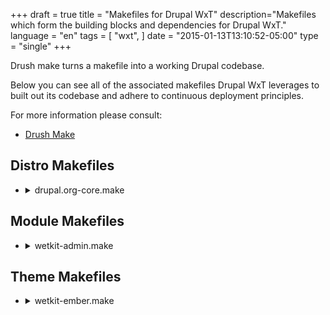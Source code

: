 +++
draft = true
title = "Makefiles for Drupal WxT"
description="Makefiles which form the building blocks and dependencies for Drupal WxT."
language = "en"
tags = [
    "wxt",
]
date = "2015-01-13T13:10:52-05:00"
type = "single"
+++

Drush make turns a makefile into a working Drupal codebase.

Below you can see all of the associated makefiles Drupal WxT leverages to built out its codebase and adhere to continuous deployment principles.

For more information please consult:

* [Drush Make][drush_make]

## Distro Makefiles

<ul class="linenums list-unstyled wb-prettify all-pre">
    <li>
        <details>
            <summary>drupal.org-core.make</summary>
            <p><pre class="nowrap">
    api = 2
    core = 7.x

    projects[drupal][version] = 7.52
    projects[drupal][type] = core

    ; Patches for Drupal Core
    projects[drupal][patch][405360] = http://drupal.org/files/issues/aria-describedby_2.patch
    projects[drupal][patch][460408] = http://drupal.org/files/issues/menu-access_unpublished-nodes_460408-157.patch
    projects[drupal][patch][728702] = http://drupal.org/files/issues/install-redirect-on-empty-database-728702-36.patch
    projects[drupal][patch][865536] = http://drupal.org/files/drupal-865536-204.patch
    projects[drupal][patch][911354] = http://drupal.org/files/911354-drupal-profile-85.patch
    projects[drupal][patch][998898] = http://drupal.org/files/issues/998898-63chars-identifier-limit-nomd5-D7-75.patch
    projects[drupal][patch][1470656] = http://drupal.org/files/drupal-1470656-14.patch
    projects[drupal][patch][1710656] = http://drupal.org/files/drupal-1710656-3-skip-hidden-menu-items-D7.patch
    projects[drupal][patch][1772316] = http://drupal.org/files/drupal7-allow_change_system-requirements-1772316-18.patch
    projects[drupal][patch][2289867] = http://drupal.org/files/issues/D7_port_fix_w3c_url_validation_html5_changes-2289867-1.patch
    projects[drupal][patch][2383823] = https://www.drupal.org/files/issues/2383823-check_name_empty-26.patch
            </pre></p>
        </details>
    </li>
    <li>
        <details>
            <summary>drupal.org.make</summary>
            <p><pre class="nowrap">
    api = 2
    core = 7.x

    ; WxT Foundation (Custom)

    projects[wetkit_admin][version] = 4.6
    projects[wetkit_admin][subdir] = custom

    projects[wetkit_bean][version] = 4.7
    projects[wetkit_bean][subdir] = custom

    projects[wetkit_breadcrumbs][version] = 4.6
    projects[wetkit_breadcrumbs][subdir] = custom

    projects[wetkit_core][version] = 4.12
    projects[wetkit_core][subdir] = custom

    projects[wetkit_demo][version] = 4.3
    projects[wetkit_demo][subdir] = custom

    projects[wetkit_deployment][version] = 4.13
    projects[wetkit_deployment][subdir] = custom

    projects[wetkit_images][version] = 4.5
    projects[wetkit_images][subdir] = custom

    projects[wetkit_language][version] = 4.10
    projects[wetkit_language][subdir] = custom

    projects[wetkit_layouts][version] = 4.5
    projects[wetkit_layouts][subdir] = custom

    projects[wetkit_menu][version] = 4.6
    projects[wetkit_menu][subdir] = custom

    projects[wetkit_metatag][version] = 4.11
    projects[wetkit_metatag][subdir] = custom

    projects[wetkit_migrate][version] = 4.5
    projects[wetkit_migrate][subdir] = custom

    projects[wetkit_og][version] = 4.2
    projects[wetkit_og][subdir] = custom

    projects[wetkit_pages][version] = 4.3
    projects[wetkit_pages][subdir] = custom

    projects[wetkit_search][version] = 4.3
    projects[wetkit_search][subdir] = custom

    projects[wetkit_test][version] = 4.10
    projects[wetkit_test][subdir] = custom

    projects[wetkit_theme][version] = 4.5
    projects[wetkit_theme][subdir] = custom

    projects[wetkit_users][version] = 4.2
    projects[wetkit_users][subdir] = custom

    projects[wetkit_webform][version] = 4.13
    projects[wetkit_webform][subdir] = custom

    projects[wetkit_wetboew][version] = 4.4
    projects[wetkit_wetboew][subdir] = custom

    projects[wetkit_widgets][version] = 4.7
    projects[wetkit_widgets][subdir] = custom

    projects[wetkit_wysiwyg][version] = 4.6
    projects[wetkit_wysiwyg][subdir] = custom

    ; WxT Foundation (Themes)

    projects[wetkit_ember][version] = 4.4
    projects[wetkit_ember][type] = theme

    projects[wetkit_bootstrap][version] = 4.11
    projects[wetkit_bootstrap][type] = theme

    projects[wetkit_shiny][version] = 4.0
    projects[wetkit_shiny][type] = theme
            </pre></p>
        </details>
    </li>
</ul>

## Module Makefiles

<ul class="linenums list-unstyled wb-prettify all-pre">
    <li>
        <details>
            <summary>wetkit-admin.make</summary>
            <p><pre class="nowrap">
    ; WetKit Admin Makefile

    api = 2
    core = 7.x

    ; Contrib

    projects[admin_menu][version] = 3.0-rc5
    projects[admin_menu][subdir] = contrib

    projects[admin_views][version] = 1.6
    projects[admin_views][subdir] = contrib

    projects[admin_select][version] = 1.5
    projects[admin_select][subdir] = contrib

    projects[backports][version] = 1.0-alpha1
    projects[backports][subdir] = contrib

    projects[date_popup_authored][version] = 1.2
    projects[date_popup_authored][subdir] = contrib

    projects[jquery_update][version] = 2.7
    projects[jquery_update][subdir] = contrib
    projects[jquery_update][patch][1969244] = http://drupal.org/files/issues/jquery_update-theme-specific-version-1969244-37.patch

    projects[module_filter][version] = 2.0
    projects[module_filter][subdir] = contrib
    projects[module_filter][patch][2445133] = http://drupal.org/files/issues/clear-link-placement-problem-on-modules-admin-page-2445133-1_0.patch

    ; Contrib for WetKit NavBar

    projects[navbar][version] = 1.7
    projects[navbar][subdir] = contrib
    projects[navbar][patch][2377149] = http://drupal.org/files/issues/navbar_modernizr-2377149-1.patch
    projects[navbar][patch][2644930] = http://drupal.org/files/issues/navbar_link_language-2644930-3.patch

    projects[responsive_preview][version] = 1.1
    projects[responsive_preview][subdir] = contrib
    projects[responsive_preview][patch][2175453] = http://drupal.org/files/issues/responsive.patch
    projects[responsive_preview][patch][2256131] = http://drupal.org/files/issues/responsive_preview-subdir_site_suport-2256131-1.patch
    projects[responsive_preview][patch][2263209] = http://drupal.org/files/issues/responsive_preview-item_list-new.patch
    projects[responsive_preview][patch][2434913] = http://drupal.org/files/issues/unable_to_scroll_down-2434913-1.patch
            </pre></p>
        </details>
    </li>
    <li>
        <details>
            <summary>wetkit-bean.make</summary>
            <p><pre class="nowrap">
    ; WetKit Bean Makefile

    api = 2
    core = 7.x

    ; Modules for WetKit Bean

    projects[bean][version] = 1.11
    projects[bean][subdir] = contrib
    projects[bean][patch][2295973] = http://drupal.org/files/issues/bean_migration_support-2295973-02.patch
            </pre></p>
        </details>
    </li>
    <li>
        <details>
            <summary>wetkit-breadcrumbs.make</summary>
            <p><pre class="nowrap">
    ; WetKit Breadcrumbs Makefile

    api = 2
    core = 7.x

    ; Modules for WetKit Breadcrumbs

    projects[path_breadcrumbs][version] = 3.3
    projects[path_breadcrumbs][subdir] = contrib
    projects[path_breadcrumbs][patch][2056345] = http://drupal.org/files/issues/translatable_path-2056345-01.patch
    projects[path_breadcrumbs][patch][2614240] = http://drupal.org/files/issues/remove_bootstrap_3-2614240-2.patch
    projects[path_breadcrumbs][patch][2801613] = https://www.drupal.org/files/issues/support_for_html_em-2801613-6.patch
            </pre></p>
        </details>
    </li>
    <li>
        <details>
            <summary>wetkit-core.make</summary>
            <p><pre class="nowrap">
    ; WetKit Core Makefile

    api = 2
    core = 7.x

    ; Modules

    projects[advanced_help][version] = 1.3
    projects[advanced_help][subdir] = contrib

    projects[apps][version] = 1.0
    projects[apps][subdir] = contrib

    projects[better_formats][version] = 1.0-beta2
    projects[better_formats][subdir] = contrib

    projects[ctools][version] = 1.12
    projects[ctools][subdir] = contrib
    projects[ctools][patch][2399313] = http://drupal.org/files/issues/ctools-2399313-1-Relationship-optional-context.patch
    projects[ctools][patch][2401635] = http://drupal.org/files/issues/ctools-views-content-custom-url-1417630-06.patch
    projects[ctools][patch][2265451] = http://drupal.org/files/issues/hide_empty_page_title-2265451-13.patch
    projects[ctools][patch][2437773] = http://drupal.org/files/issues/attached_css_and_js-2437773-18.patch

    projects[date][version] = 2.9
    projects[date][subdir] = contrib

    projects[defaultconfig][version] = 1.0-alpha11
    projects[defaultconfig][subdir] = contrib

    projects[devel][version] = 1.5
    projects[devel][subdir] = contrib

    projects[diff][version] = 3.2
    projects[diff][subdir] = contrib
    projects[diff][patch][2640478] = http://drupal.org/files/issues/diff-deprecating_php4_style-2640478-2.patch

    projects[elements][version] = 1.4
    projects[elements][subdir] = contrib

    projects[entity][version] = 1.8
    projects[entity][subdir] = contrib
    projects[entity][patch][2020325] = http://drupal.org/files/issues/entity-ctools-content-type-from-context-2020325-24.patch

    projects[entityreference][version] = 1.2
    projects[entityreference][subdir] = contrib

    projects[entityreference_prepopulate][version] = 1.6
    projects[entityreference_prepopulate][subdir] = contrib

    projects[entity_view_mode][version] = 1.0-rc1
    projects[entity_view_mode][subdir] = contrib

    projects[fape][version] = 1.2
    projects[fape][subdir] = contrib

    projects[features][version] = 2.10
    projects[features][subdir] = contrib

    projects[fences][version] = 1.2
    projects[fences][subdir] = contrib

    projects[field_collection][version] = 1.0-beta12
    projects[field_collection][subdir] = contrib
    projects[field_collection][patch][2075325] = http://drupal.org/files/issues/field_collection_uuid-2075325-18.patch
    projects[field_collection][patch][2075326] = http://drupal.org/files/issues/field_collection_uuid_services-2075325-18.patch

    projects[field_group][version] = 1.5
    projects[field_group][subdir] = contrib
    projects[field_group][patch][2649648] = http://drupal.org/files/issues/php7_uniform_variable-2649648-5.patch

    projects[fontawesome][version] = 2.6
    projects[fontawesome][subdir] = contrib
    projects[fontawesome][patch][2590491] = http://drupal.org/files/issues/wetkit_core-2590491-6.patch

    projects[hierarchical_select][version] = 3.0-beta7
    projects[hierarchical_select][subdir] = contrib
    projects[hierarchical_select][patch][2748479] = http://drupal.org/files/issues/uncaught_syntax_error-2748479-2.patch
    projects[hierarchical_select][patch][2719141] = http://drupal.org/files/issues/undefined_index_tid_in-2719141-19.patch
    projects[hierarchical_select][patch][2764871] = http://drupal.org/files/issues/feature-code-export-error-2764871-3.patch

    projects[icon][version] = 1.0-beta6
    projects[icon][subdir] = contrib

    projects[libraries][version] = 2.3
    projects[libraries][subdir] = contrib

    projects[link][version] = 1.4
    projects[link][subdir] = contrib
    projects[link][patch][2428185] = http://drupal.org/files/issues/link-broken-relative-urls-with-language-prefix-2428185-14.patch

    projects[linkchecker][version] = 1.3
    projects[linkchecker][subdir] = contrib

    projects[menu_attributes][version] = 1.0
    projects[menu_attributes][subdir] = contrib

    projects[menu_block][version] = 2.7
    projects[menu_block][subdir] = contrib
    projects[menu_block][patch][2567871] = http://drupal.org/files/issues/support_menu_block_mode_5-2567871-2.patch
    projects[menu_block][patch][2567875] = http://drupal.org/files/issues/argument_3_passed_to-2687299-3.patch
    projects[menu_block][patch][2282933] = http://drupal.org/files/issues/menu_block-uuid-2282933-23.patch
    projects[menu_block][patch][2644630] = http://drupal.org/files/issues/menu_block_block-2644630-2.patch

    projects[password_policy][version] = 1.12
    projects[password_policy][subdir] = contrib
    projects[password_policy][patch][2571139] = http://drupal.org/files/issues/password_policy-7.x-1.x-fix_postgres_fatal_error_unblocking_user-2571139-4.patch
    projects[password_policy][patch][2688123] = http://drupal.org/files/issues/password_policy-undefined-property-original-2688123.patch

    projects[panelizer][version] = 3.4
    projects[panelizer][subdir] = contrib
    projects[panelizer][patch][1549608] = http://drupal.org/files/issues/panelizer-n1549608-26.patch
    projects[panelizer][patch][2788633] = http://drupal.org/files/issues/panelizer_update_7120-2788633-7.patch

    projects[panels][version] = 3.8
    projects[panels][subdir] = contrib
    projects[panels][patch][1402860] = http://drupal.org/files/issues/panelizer_is-1402860-82-fix-ipe-end-js-alert.patch
    projects[panels][patch][2192355] = http://drupal.org/files/issues/i18n_panels_uuid_undefined-2192355-01.patch
    projects[panels][patch][2253919] = http://drupal.org/files/issues/panels-re-generated-uuids-on-clone.patch
    projects[panels][patch][2508433] = http://drupal.org/files/issues/blocks_dont_support_optional_context-2508433-1.patch

    projects[panopoly_magic][version] = 1.41
    projects[panopoly_magic][subdir] = contrib
    projects[panopoly_magic][patch][2179413] = http://drupal.org/files/issues/panels_undefined_styles-2179413-13.patch

    projects[pathauto][version] = 1.3
    projects[pathauto][subdir] = contrib

    projects[pm_existing_pages][version] = 1.4
    projects[pm_existing_pages][subdir] = contrib

    projects[rules][version] = 2.9
    projects[rules][subdir] = contrib

    projects[splashify][version] = 1.3
    projects[splashify][subdir] = contrib

    projects[strongarm][version] = 2.0
    projects[strongarm][subdir] = contrib

    projects[token][version] = 1.6
    projects[token][subdir] = contrib
    projects[token][patch][961130] = http://drupal.org/files/issues/tokens_dropdown_arrow-2619078-14.patch
    projects[token][patch][2023423] = http://drupal.org/files/issues/token-2023423-11.patch

    projects[total_control][version] = 2.4
    projects[total_control][subdir] = contrib
    projects[total_control][patch][2134401] = http://drupal.org/files/issues/filtered_html_dashboard-2134401-01.patch
    projects[total_control][patch][2230019] = http://drupal.org/files/issues/array_key_exists_comments-2230019-01.patch

    projects[transliteration][version] = 3.2
    projects[transliteration][subdir] = contrib

    projects[uuid][version] = 1.0-beta2
    projects[uuid][subdir] = contrib
    projects[uuid][patch][2074621] = http://drupal.org/files/uuid_services_field_collection_revisions.patch
    projects[uuid][patch][2145567] = http://drupal.org/files/issues/uuid_ctools_context-2145567-16.patch
    projects[uuid][patch][2279081] = http://drupal.org/files/issues/term_access_uuid-2279081-03.patch

    projects[uuid_features][version] = 1.0-alpha4
    projects[uuid_features][subdir] = contrib
    projects[uuid_features][patch][2051915] = http://drupal.org/files/issues/uuid_features-uuid_term_optional_taxonomy-2051915-4.patch
    projects[uuid_features][patch][2153157] = http://drupal.org/files/issues/uuid_features-undefined_index_when_processing_orphanned_bundles-2153157-2.patch

    projects[uuid_link][version] = 1.0-beta3
    projects[uuid_link][subdir] = contrib
    projects[uuid_link][patch][2101455] = http://drupal.org/files/uuid_link_entity_translation-2101455-9.patch
    projects[uuid_link][patch][2484927] = http://drupal.org/files/issues/linkit_uuid-2484927-8.patch

    projects[views][version] = 3.14
    projects[views][subdir] = contrib
    projects[views][patch][1189550] = http://drupal.org/files/issues/views_1189550_escape_rss_feed_title.patch
    projects[views][patch][1331056] = http://drupal.org/files/issues/views-3.x-dev-issue_1331056-52.patch
    projects[views][patch][1863358] = http://drupal.org/files/1863358-grid-format-striping-8.patch
    projects[views][patch][2037469] = http://drupal.org/files/views-exposed-sorts-2037469-1.patch
    projects[views][patch][2071607] = http://drupal.org/files/issues/saving_a_view_causes-2071607-17.patch

    projects[views_autocomplete_filters][version] = 1.2
    projects[views_autocomplete_filters][subdir] = contrib

    projects[views_bootstrap][version] = 3.1
    projects[views_bootstrap][subdir] = contrib

    projects[views_bulk_operations][version] = 3.3
    projects[views_bulk_operations][subdir] = contrib
    projects[views_bulk_operations][patch][2551301] = http://drupal.org/files/issues/multiple_vbo_views_on-2551301-6.patch
    projects[views_bulk_operations][patch][2608360] = http://drupal.org/files/issues/vbo-fix-select-all-2608360-1-7.x.patch

    projects[workbench][version] = 1.2
    projects[workbench][subdir] = contrib
    projects[workbench][patch][1354320] = http://drupal.org/files/content-creation-permissions-1354320-6.patch
    projects[workbench][patch][1388220] = http://drupal.org/files/workbench-my_edits_view-1388220-14.patch
    projects[workbench][patch][2075467] = http://drupal.org/files/issues/workbench_uuid-2075467-01.patch

    projects[workbench_moderation][version] = 1.4
    projects[workbench_moderation][subdir] = contrib
    projects[workbench_moderation][patch][2098151] = http://drupal.org/files/playnicewithpanels-2098151-01.patch
    projects[workbench_moderation][patch][2099151] = http://drupal.org/files/workbench_moderation-better_migration_support-1445824-11.patch
    projects[workbench_moderation][patch][2308095] = http://drupal.org/files/issues/workbench_moderation-pathauto_alias_issue-2308095-20.patch
    projects[workbench_moderation][patch][2308096] = http://drupal.org/files/issues/view_all_unpublished-1492118-78.patch
    projects[workbench_moderation][patch][2308097] = http://drupal.org/files/issues/workbench_moderation-optimize_node_revision_history-1408838-67.patch
    projects[workbench_moderation][patch][2428371] = http://drupal.org/files/issues/upgrade_from_1_3_to_1_4-2428371-42.patch
    projects[workbench_moderation][patch][2633456] = http://drupal.org/files/issues/workbench_moderation-2633456-26.patch
    projects[workbench_moderation][patch][2662600] = http://drupal.org/files/issues/workbench_moderation-2662600-3.patch

    ; Libraries

    libraries[backbone][download][type] = get
    libraries[backbone][download][url] = https://github.com/jashkenas/backbone/archive/1.1.0.zip
    libraries[backbone][patch][2315315] = http://drupal.org/files/issues/backbone_source_map_distro-2315315-05.patch

    libraries[jstorage][download][type] = get
    libraries[jstorage][download][url] = https://github.com/andris9/jStorage/archive/v0.4.11.tar.gz

    libraries[underscore][download][type] = get
    libraries[underscore][download][url] = https://github.com/jashkenas/underscore/archive/1.5.2.zip
            </pre></p>
        </details>
    </li>
    <li>
        <details>
            <summary>wetkit-deployment.make</summary>
            <p><pre class="nowrap">
    ; WetKit Deployment Makefile

    api = 2
    core = 7.x

    ; Modules for WetKit Deployment

    projects[deploy][version] = 2.0-beta2
    projects[deploy][subdir] = contrib
    projects[deploy][patch][1604938] = http://drupal.org/files/deploy-1604938_1.patch
    projects[deploy][patch][2092335] = http://drupal.org/files/deploy_new_alter_hook-2092335-4.patch
    projects[deploy][patch][2136595] = http://drupal.org/files/issues/helpful_helper_text-2136595-1.patch
    projects[deploy][patch][2604656] = http://drupal.org/files/issues/catch_exceptions-2604656-3.patch

    projects[deploy_plus][version] = 2.5
    projects[deploy_plus][subdir] = contrib
    projects[deploy_plus][patch][2638866] = http://drupal.org/files/issues/ctools_content_type-2638866-3.patch
    projects[deploy_plus][patch][2638916] = http://drupal.org/files/issues/align_deployment-2638916-14.patch
    projects[deploy_plus][patch][2638918] = http://drupal.org/files/issues/align_deployment-2638916-18.patch

    projects[deploy_services_client][version] = 1.0-beta2
    projects[deploy_services_client][subdir] = contrib
    projects[deploy_services_client][patch][2630504] = http://drupal.org/files/issues/support_for-2630504-2.patch

    projects[entity_dependency][version] = 1.0-alpha2
    projects[entity_dependency][subdir] = contrib
    projects[entity_dependency][patch][1589794] = http://drupal.org/files/entity_dependency_iterator_documentation-1589794-1.patch
    projects[entity_dependency][patch][1590280] = http://drupal.org/files/entity_dependency_comment_typos-1590280-1.patch
    projects[entity_dependency][patch][1772372] = http://drupal.org/files/documentation-1772372.patch
    projects[entity_dependency][patch][2051797] = http://drupal.org/files/2051797-file-bug-1.patch

    projects[entity_menu_links][version] = 1.0-alpha3
    projects[entity_menu_links][subdir] = contrib
    projects[entity_menu_links][patch][2622230] = http://drupal.org/files/issues/entity_menu_links-sqlsrv_PDOException_keyword-2622230-2.patch
    projects[entity_menu_links][patch][2723471] = http://drupal.org/files/issues/megamenu_system_path-2723471-11.patch

    projects[environment_indicator][version] = 2.8
    projects[environment_indicator][subdir] = contrib
    projects[environment_indicator][patch][2207897] = http://drupal.org/files/issues/environment_indicator-2207897-9.patch

    projects[quicktabs][version] = 3.6
    projects[quicktabs][subdir] = contrib
    projects[quicktabs][patch][1454486] = http://drupal.org/files/issues/quicktabs-tab-history-1454486-35.patch

    projects[services][version] = 3.17
    projects[services][subdir] = contrib

    projects[shared_content][version] = 1.0-beta2
    projects[shared_content][subdir] = contrib
    projects[shared_content][patch][2628240] = http://drupal.org/files/issues/syndicated_to_site-2628240-5.patch

    projects[uuid_redirect][version] = 1.0-alpha1
    projects[uuid_redirect][subdir] = contrib
    projects[uuid_redirect][patch][1344672] = http://drupal.org/files/issues/patch_uuid_redirect_so-2704071-2.patch
            </pre></p>
        </details>
    </li>
    <li>
        <details>
            <summary>wetkit-images.make</summary>
            <p><pre class="nowrap">
    ; WetKit Images Makefile

    api = 2
    core = 7.x

    ; Contrib

    projects[breakpoints][version] = 1.4
    projects[breakpoints][subdir] = contrib

    projects[picture][version] = 2.13
    projects[picture][subdir] = contrib
            </pre></p>
        </details>
    </li>
    <li>
        <details>
            <summary>wetkit-language.make</summary>
            <p><pre class="nowrap">
    ; WetKit Language Makefile

    api = 2
    core = 7.x

    ; Contrib

    projects[entity_translation][version] = 1.0-beta5
    projects[entity_translation][subdir] = contrib
    projects[entity_translation][patch][2557429] = http://drupal.org/files/issues/static_cache_for-2557429-17.patch
    projects[entity_translation][patch][2734295] = http://drupal.org/files/issues/entity_translation-2734295-4.patch

    projects[features_translations][version] = 2.0
    projects[features_translations][subdir] = contrib

    projects[i18n][version] = 1.14
    projects[i18n][subdir] = contrib

    projects[i18nviews][version] = 3.0-alpha1
    projects[i18nviews][subdir] = contrib
    projects[i18nviews][patch][1788832] = http://drupal.org/files/issues/transformed-contextual-filter-fix-178832-10.patch

    projects[language_switch][version] = 1.0-alpha2
    projects[language_switch][subdir] = contrib

    projects[l10n_client][version] = 1.3
    projects[l10n_client][subdir] = contrib
    projects[l10n_client][patch][2191771] = http://drupal.org/files/issues/l10n_client-browser_is-2191771-17.patch

    projects[l10n_update][version] = 1.1
    projects[l10n_update][subdir] = contrib

    projects[potx][version] = 1.0
    projects[potx][subdir] = contrib

    projects[stringoverrides][version] = 1.8
    projects[stringoverrides][subdir] = contrib

    projects[title][version] = 1.0-alpha8
    projects[title][subdir] = contrib

    projects[variable][version] = 2.5
    projects[variable][subdir] = contrib

    projects[webform_localization][version] = 4.10
    projects[webform_localization][subdir] = contrib
            </pre></p>
        </details>
    </li>
    <li>
        <details>
            <summary>wetkit-metatag.make</summary>
            <p><pre class="nowrap">
    ; WetKit Metatag Makefile

    api = 2
    core = 7.x

    ; Module(s) for WetKit Metatag

    projects[metatag][version] = 1.17
    projects[metatag][subdir] = contrib
    projects[metatag][patch][2648494] = http://drupal.org/files/issues/metatag_html_entities-2648494-2.patch
    projects[metatag][patch][2761477] = http://drupal.org/files/issues/metatag_module_missing-2761477-2.patch
            </pre></p>
        </details>
    </li>
    <li>
        <details>
            <summary>wetkit-migrate.make</summary>
            <p><pre class="nowrap">
    ; WetKit Migrate Makefile

    api = 2
    core = 7.x

    ; Modules needed for Migration

    projects[migrate][version] = 2.8
    projects[migrate][type] = module
    projects[migrate][subdir] = contrib
    projects[migrate][patch][2290027] = http://drupal.org/files/issues/migrate_uuid_keep-2290027-02.patch
    projects[migrate][patch][2654222] = http://drupal.org/files/issues/migrate-php7-uniform-variable-syntax.patch

    projects[migrate_extras][version] = 2.5
    projects[migrate_extras][type] = module
    projects[migrate_extras][subdir] = contrib
    projects[migrate_extras][patch][2126725] = http://drupal.org/files/issues/migrate_media_attributes-2126725-01.patch

    ; Libraries

    libraries[spyc][download][type] = get
    libraries[spyc][download][url] = https://github.com/mustangostang/spyc/archive/0.5.1.tar.gz

    libraries[querypath][download][type] = git
    libraries[querypath][download][branch] = 3.x
    libraries[querypath][download][revision] = eeb67cc
    libraries[querypath][download][url] = https://github.com/technosophos/querypath.git
            </pre></p>
        </details>
    </li>
    <li>
        <details>
            <summary>wetkit-og.make</summary>
            <p><pre class="nowrap">
    ; WetKit Organic Groups Makefile

    api = 2
    core = 7.x

    ; Modules for WetKit Organic Groups

    projects[og][version] = 2.9
    projects[og][subdir] = contrib
            </pre></p>
        </details>
    </li>
    <li>
        <details>
            <summary>wetkit-search.make</summary>
            <p><pre class="nowrap">
    ; WetKit Search Makefile

    api = 2
    core = 7.x

    ; Facet API

    projects[date_facets][version] = 1.0
    projects[date_facets][subdir] = contrib

    projects[facetapi][version] = 1.5
    projects[facetapi][subdir] = contrib
    projects[facetapi][patch][2378693] = http://drupal.org/files/issues/notice_undefined-2378693-3.patch

    projects[facetapi_bonus][version] = 1.3-rc3
    projects[facetapi_bonus][subdir] = contrib

    projects[facetapi_i18n][version] = 1.0-beta2
    projects[facetapi_i18n][subdir] = contrib
    projects[facetapi_i18n][patch][1741444] = http://drupal.org/files/double-encoding-fix-1741444-9.patch
    projects[facetapi_i18n][patch][2027055] = http://drupal.org/files/missing_reset_filters-2027055-01.patch

    ; Contrib Modules

    projects[custom_search][version] = 1.20
    projects[custom_search][subdir] = contrib

    projects[search404][version] = 1.4
    projects[search404][subdir] = contrib
            </pre></p>
        </details>
    </li>
    <li>
        <details>
            <summary>wetkit-webform.make</summary>
            <p><pre class="nowrap">
    ; WetKit Webform Makefile

    api = 2
    core = 7.x

    ; Modules

    projects[webform][version] = 4.14
    projects[webform][subdir] = contrib

    projects[webform_uuid][version] = 1.0
    projects[webform_uuid][subdir] = contrib
            </pre></p>
        </details>
    </li>
    <li>
        <details>
            <summary>wetkit-wetboew.make</summary>
            <p><pre class="nowrap">
    ; WetKit WETBOEW Makefile

    api = 2
    core = 7.x

    ; Library for the Web Experience Toolkit jQuery Framework

    libraries[wet-boew][download][type] = get
    libraries[wet-boew][download][url] = https://github.com/wet-boew/wet-boew-cdn/archive/v4.0.23.tar.gz

    libraries[theme-wet-boew][download][type] = get
    libraries[theme-wet-boew][download][url] = https://github.com/wet-boew/themes-cdn/archive/v4.0.23-theme-wet-boew.tar.gz

    libraries[theme-base][download][type] = get
    libraries[theme-base][download][url] = https://github.com/wet-boew/themes-cdn/archive/v4.0.23-theme-base.tar.gz

    libraries[theme-gc-intranet][download][type] = get
    libraries[theme-gc-intranet][download][url] = https://github.com/wet-boew/themes-cdn/archive/v4.0.23-theme-gc-intranet.tar.gz

    libraries[theme-gcwu-fegc][download][type] = get
    libraries[theme-gcwu-fegc][download][url] = https://github.com/wet-boew/themes-cdn/archive/v4.0.23-theme-gcwu-fegc.tar.gz

    libraries[theme-gcweb][download][type] = get
    libraries[theme-gcweb][download][url] = https://github.com/wet-boew/themes-cdn/archive/v4.0.23-gcweb.tar.gz

    libraries[theme-ogpl][download][type] = get
    libraries[theme-ogpl][download][url] = https://github.com/wet-boew/themes-cdn/archive/v4.0.23-theme-ogpl.tar.gz
            </pre></p>
        </details>
    </li>
    <li>
        <details>
            <summary>wetkit-widgets.make</summary>
            <p><pre class="nowrap">
    ; WetKit Widgets Makefile

    api = 2
    core = 7.x

    projects[file_entity][version] = 2.0-beta3
    projects[file_entity][subdir] = contrib
    projects[file_entity][patch][2000934] = http://drupal.org/files/issues/allow_selection_of-2000934-30.patch
    projects[file_entity][patch][2198973] = http://drupal.org/files/issues/file_entity_override_widgets-2198973-01.patch

    projects[file_lock][version] = 2.0
    projects[file_lock][subdir] = contrib

    projects[media][version] = 2.0-beta7
    projects[media][subdir] = contrib
    projects[media][patch][2828665] = http://drupal.org/files/issues/regression_introduced-2828665-7.patch
    projects[media][patch][2828856] = https://www.drupal.org/files/issues/regression_with_entity-2828856-7.patch
            </pre></p>
        </details>
    </li>
    <li>
        <details>
            <summary>wetkit-wysiwyg.make</summary>
            <p><pre class="nowrap">
    ; WetKit WYSIWYG Makefile

    api = 2
    core = 7.x

    ; Contrib

    projects[linkit][version] = 3.5
    projects[linkit][subdir] = contrib
    projects[linkit][patch][2381549] = http://drupal.org/files/issues/linkit_title_and_uuid-2381549-10.patch

    projects[wysiwyg][version] = 2.x-dev
    projects[wysiwyg][subdir] = contrib
    projects[wysiwyg][download][type] = git
    projects[wysiwyg][download][revision] = 37dc07d
    projects[wysiwyg][download][branch] = 7.x-2.x
    projects[wysiwyg][patch][1786732] = http://drupal.org/files/wysiwyg-arbitrary_image_paths_markitup-1786732-3.patch

    ; Include our Editors

    libraries[ckeditor][download][type] = get
    libraries[ckeditor][download][url] = http://download.cksource.com/CKEditor/CKEditor/CKEditor%204.3.5/ckeditor_4.3.5_standard.zip

    libraries[markitup][download][type] = get
    libraries[markitup][download][url] = https://github.com/markitup/1.x/tarball/master
    libraries[markitup][patch][1715642] = http://drupal.org/files/1715642-adding-html-set-markitup-editor.patch
            </pre></p>
        </details>
    </li>
</ul>

## Theme Makefiles

<ul class="linenums list-unstyled wb-prettify all-pre">
    <li>
        <details>
            <summary>wetkit-ember.make</summary>
            <p><pre class="nowrap">
    ; WetKit Ember Makefile

    core = 7.x
    api = 2

    ; Theme(s)

    projects[ember][version] = 2.0-alpha4
    projects[ember][type] = theme
    projects[ember][patch][2576461] = http://drupal.org/files/issues/ember_logic_causing-2576461-7.patch
            </pre></p>
        </details>
    </li>
    <li>
        <details>
            <summary>wetkit-bootstrap.make</summary>
            <p><pre class="nowrap">
    ; WetKit Bootstrap Makefile

    core = 7.x
    api = 2

    ; Theme(s)

    projects[bootstrap][version] = 3.8
    projects[bootstrap][type] = theme
    projects[bootstrap][patch][2311463] = http://drupal.org/files/issues/patch_bootstrap_wetkit-2311463-05.patch
    projects[bootstrap][patch][2469635] = http://drupal.org/files/issues/bootstrap-no_responsive_on_multi_val_form_elements-2469635-1.patch
    projects[bootstrap][patch][2556733] = http://drupal.org/files/issues/update_to_bootstrap-2556733-14.patch
            </pre></p>
        </details>
    </li>
</ul>


<!-- Links Referenced -->

[drush_make]:          http://drushcommands.com/drush-6x/make/make
